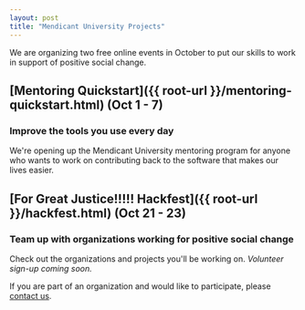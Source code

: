 ```yaml
---
layout: post
title: "Mendicant University Projects"
---
```


We are organizing two free online events in October to put our skills to work in support of positive social change.

## [Mentoring Quickstart]({{ root-url }}/mentoring-quickstart.html)  (Oct 1 - 7)
### Improve the tools you use every day

We're opening up the Mendicant University mentoring program for anyone who wants to work on contributing back to the software that makes our lives easier.  

## [For Great Justice!!!!! Hackfest]({{ root-url }}/hackfest.html)  (Oct 21 - 23)
### Team up with organizations working for positive social change

Check out the organizations and projects you'll be working on. _Volunteer sign-up coming soon._

If you are part of an organization and would like to participate, please [contact us](mu-hackfest@gmail.com).